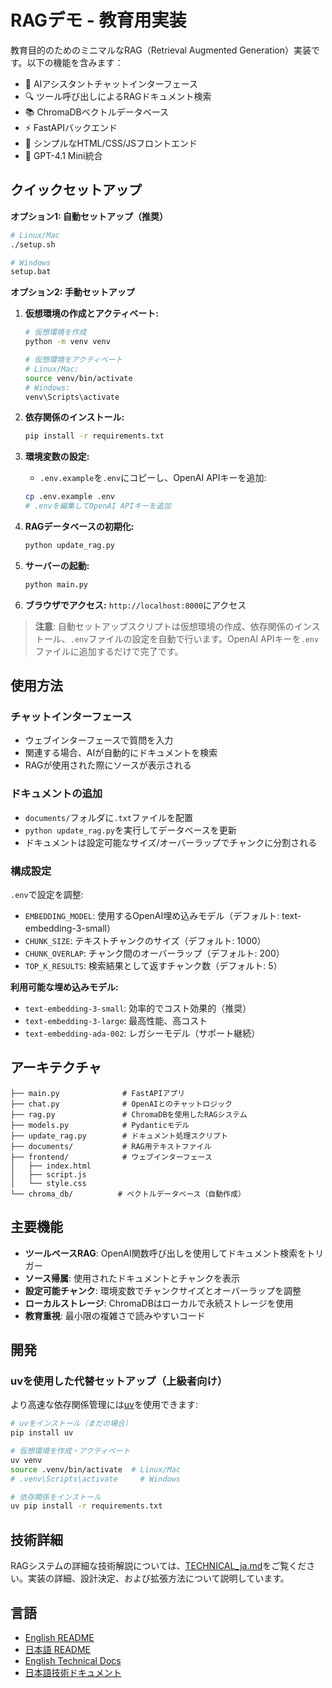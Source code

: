 # RAGデモ - 教育用実装

教育目的のためのミニマルなRAG（Retrieval Augmented Generation）実装です。以下の機能を含みます：

- 🤖 AIアシスタントチャットインターフェース
- 🔍 ツール呼び出しによるRAGドキュメント検索
- 📚 ChromaDBベクトルデータベース
- ⚡ FastAPIバックエンド
- 🎨 シンプルなHTML/CSS/JSフロントエンド
- 🔧 GPT-4.1 Mini統合

## クイックセットアップ

**オプション1: 自動セットアップ（推奨）**
```bash
# Linux/Mac
./setup.sh

# Windows
setup.bat
```

**オプション2: 手動セットアップ**

1. **仮想環境の作成とアクティベート:**
   ```bash
   # 仮想環境を作成
   python -m venv venv

   # 仮想環境をアクティベート
   # Linux/Mac:
   source venv/bin/activate
   # Windows:
   venv\Scripts\activate
   ```

2. **依存関係のインストール:**
   ```bash
   pip install -r requirements.txt
   ```

3. **環境変数の設定:**
   - `.env.example`を`.env`にコピーし、OpenAI APIキーを追加:
   ```bash
   cp .env.example .env
   # .envを編集してOpenAI APIキーを追加
   ```

4. **RAGデータベースの初期化:**
   ```bash
   python update_rag.py
   ```

5. **サーバーの起動:**
   ```bash
   python main.py
   ```

6. **ブラウザでアクセス:**
   `http://localhost:8000`にアクセス

> **注意**: 自動セットアップスクリプトは仮想環境の作成、依存関係のインストール、`.env`ファイルの設定を自動で行います。OpenAI APIキーを`.env`ファイルに追加するだけで完了です。

## 使用方法

### チャットインターフェース
- ウェブインターフェースで質問を入力
- 関連する場合、AIが自動的にドキュメントを検索
- RAGが使用された際にソースが表示される

### ドキュメントの追加
- `documents/`フォルダに`.txt`ファイルを配置
- `python update_rag.py`を実行してデータベースを更新
- ドキュメントは設定可能なサイズ/オーバーラップでチャンクに分割される

### 構成設定
`.env`で設定を調整:
- `EMBEDDING_MODEL`: 使用するOpenAI埋め込みモデル（デフォルト: text-embedding-3-small）
- `CHUNK_SIZE`: テキストチャンクのサイズ（デフォルト: 1000）
- `CHUNK_OVERLAP`: チャンク間のオーバーラップ（デフォルト: 200）
- `TOP_K_RESULTS`: 検索結果として返すチャンク数（デフォルト: 5）

**利用可能な埋め込みモデル:**
- `text-embedding-3-small`: 効率的でコスト効果的（推奨）
- `text-embedding-3-large`: 最高性能、高コスト
- `text-embedding-ada-002`: レガシーモデル（サポート継続）

## アーキテクチャ

```
├── main.py              # FastAPIアプリ
├── chat.py              # OpenAIとのチャットロジック
├── rag.py               # ChromaDBを使用したRAGシステム
├── models.py            # Pydanticモデル
├── update_rag.py        # ドキュメント処理スクリプト
├── documents/           # RAG用テキストファイル
├── frontend/            # ウェブインターフェース
│   ├── index.html
│   ├── script.js
│   └── style.css
└── chroma_db/          # ベクトルデータベース（自動作成）
```

## 主要機能

- **ツールベースRAG**: OpenAI関数呼び出しを使用してドキュメント検索をトリガー
- **ソース帰属**: 使用されたドキュメントとチャンクを表示
- **設定可能チャンク**: 環境変数でチャンクサイズとオーバーラップを調整
- **ローカルストレージ**: ChromaDBはローカルで永続ストレージを使用
- **教育重視**: 最小限の複雑さで読みやすいコード

## 開発

### uvを使用した代替セットアップ（上級者向け）
より高速な依存関係管理には[uv](https://github.com/astral-sh/uv)を使用できます:
```bash
# uvをインストール（まだの場合）
pip install uv

# 仮想環境を作成・アクティベート
uv venv
source .venv/bin/activate  # Linux/Mac
# .venv\Scripts\activate     # Windows

# 依存関係をインストール
uv pip install -r requirements.txt
```

## 技術詳細

RAGシステムの詳細な技術解説については、[TECHNICAL_ja.md](TECHNICAL_ja.md)をご覧ください。実装の詳細、設計決定、および拡張方法について説明しています。

## 言語

- [English README](README.md)
- [日本語 README](README_ja.md)
- [English Technical Docs](TECHNICAL.md)
- [日本語技術ドキュメント](TECHNICAL_ja.md)